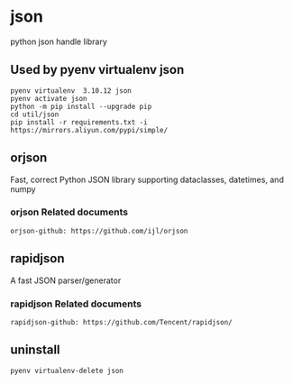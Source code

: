 # json

python json handle library

## Used by pyenv virtualenv json

    pyenv virtualenv  3.10.12 json
    pyenv activate json
    python -m pip install --upgrade pip
    cd util/json
    pip install -r requirements.txt -i https://mirrors.aliyun.com/pypi/simple/

## orjson

Fast, correct Python JSON library supporting dataclasses, datetimes, and numpy

### orjson Related documents

    orjson-github: https://github.com/ijl/orjson

## rapidjson

A fast JSON parser/generator

### rapidjson Related documents

    rapidjson-github: https://github.com/Tencent/rapidjson/

## uninstall

    pyenv virtualenv-delete json
